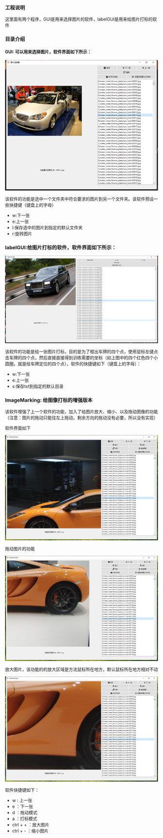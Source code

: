 ### 工程说明

这里面有两个程序，GUI是用来选择图片的软件，labelGUI是用来给图片打标的软件

### 目录介绍

####  GUI: 可以用来选择图片，软件界面如下所示：

![界面](res/1.png)

该软件的功能是选中一个文件夹中符合要求的图片到另一个文件夹。该软件预设一些快捷键（键盘上的字母）

- w:下一张
- e:上一张
- l:保存选中的图片到指定的默认文件夹
- r:旋转图片

### labelGUI:给图片打标的软件，软件界面如下所示：

![软件界面](res/2.png)

该软件的功能是给一张图片打标，目的是为了框出车牌的四个点，使用鼠标左键点击车牌的四个点，然后直接直接得到训练需要的坐标（如上图中的四个红色四个小圆圈，就是给车牌定位的四个点），软件的快捷键如下（键盘上的字母）：



- w:下一张
- e:上一张
- s:保存txt到指定的默认目录

### ImageMarking: 给图像打标的增强版本

该软件增强了上一个软件的功能，加入了给图片放大、缩小、以及拖动图像的功能（注意：图片的拖动只能往左上拖动，剩余方向的拖动没有必要，所以没有实现）

软件界面如下

![软件界面](res/3.png)

拖动图片的功能

![拖动图片](res/4.png)

放大图片，该功能的的放大区域是方法鼠标所在地方，默认鼠标所在地方相对不动

![放大图片](res/5.png)

软件快捷键如下：

- w : 上一张
- e ：下一张
- d ：拖动模式
- a ：打标模式
- ctrl + + ：放大图片
- ctrl + - ：缩小图片